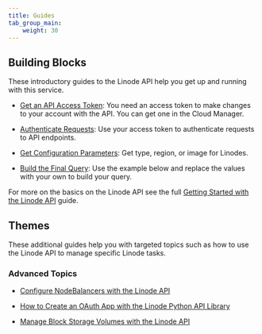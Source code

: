 ```yaml
---
title: Guides
tab_group_main:
    weight: 30
---
```


## Building Blocks

These introductory guides to the Linode API help you get up and running with this service.

- [Get an API Access Token](/docs/products/tools/linode-api/guides/get-access-token): You need an access token to make changes to your account with the API. You can get one in the Cloud Manager.

- [Authenticate Requests](/docs/products/tools/linode-api/guides/authenticate-requests): Use your access token to authenticate requests to API endpoints.

- [Get Configuration Parameters](/docs/products/tools/linode-api/guides/get-config-parameters): Get type, region, or image for Linodes.

- [Build the Final Query](/docs/products/tools/linode-api/guides/build-final-query): Use the example below and replace the values with your own to build your query.

For more on the basics on the Linode API see the full [Getting Started with the Linode API](/docs/platform/api/getting-started-with-the-linode-api/) guide.

## Themes

These additional guides help you with targeted topics such as how to use the Linode API to manage specific Linode tasks.

### Advanced Topics

- [Configure NodeBalancers with the Linode API](/docs/platform/api/nodebalancers/)

- [How to Create an OAuth App with the Linode Python API Library](/docs/platform/api/how-to-create-an-oauth-app-with-the-linode-python-api-library/)

- [Manage Block Storage Volumes with the Linode API](/docs/platform/api/create-block-storage-volumes-with-the-linode-api/)
